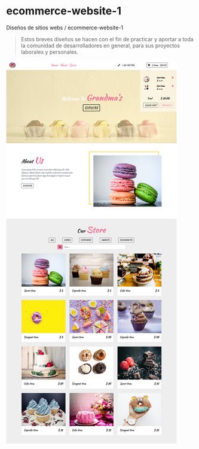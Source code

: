 # ecommerce-website-1

Diseños de sitios webs / ecommerce-website-1
> Estos breves diseños se hacen con el fin de practicar y aportar a toda la comunidad de desarrolladores en general, para sus proyectos laborales y personales.

![preview web site.](https://github.com/brayangomez22/ecommerce-website-1/blob/master/img/preview.jpg)
